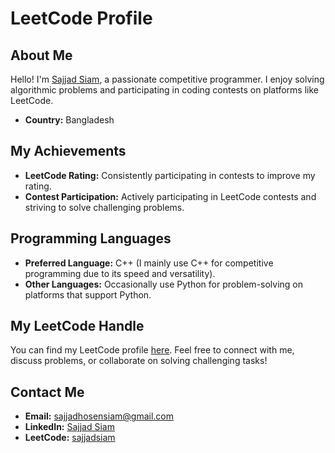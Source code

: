 # LeetCode Profile

## About Me

Hello! I'm [Sajjad Siam](https://leetcode.com/sajjadsiam13), a passionate competitive programmer. I enjoy solving algorithmic problems and participating in coding contests on platforms like LeetCode.

- **Country:** Bangladesh

## My Achievements

- **LeetCode Rating:** Consistently participating in contests to improve my rating.
- **Contest Participation:** Actively participating in LeetCode contests and striving to solve challenging problems.

## Programming Languages

- **Preferred Language:** C++ (I mainly use C++ for competitive programming due to its speed and versatility).
- **Other Languages:** Occasionally use Python for problem-solving on platforms that support Python.

## My LeetCode Handle

You can find my LeetCode profile [here](https://leetcode.com/sajjadsiam13). Feel free to connect with me, discuss problems, or collaborate on solving challenging tasks!

## Contact Me

- **Email:** [sajjadhosensiam@gmail.com](mailto:sajjadhosensiam@gmail.com)
- **LinkedIn:** [Sajjad Siam](https://www.linkedin.com/in/sajjadsiam/)
- **LeetCode:** [sajjadsiam](https://leetcode.com/sajjadsiam)
